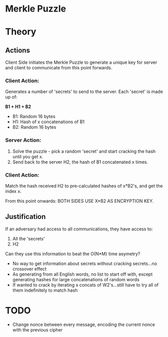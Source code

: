 # Merkle Puzzle

# Theory
## Actions
Client Side initiates the Merkle Puzzle to generate a unique key for server
and client to communicate from this point forwards.

### Client Action:
Generates a number of 'secrets' to send to the server. Each 'secret' is made
up of:

__B1 + H1 + B2__

-  B1: Random 16 bytes
-  H1: Hash of x concatenations of B1
-  B2: Random 16 bytes 

### Server Action:
1. Solve the puzzle - pick a random 'secret' and start cracking the hash until
you get x.
2. Send back to the server H2, the hash of B1 concatenated x times.

### Client Action:
Match the hash received H2 to pre-calculated hashes of x*B2's, and get the index x.

From this point onwards: BOTH SIDES USE X*B2 AS ENCRYPTION KEY.


## Justification
If an adversary had access to all communications, they have access to:
1. All the 'secrets'
2. H2

Can they use this information to beat the O(N*M) time asymetry? 
- No way to get information about secrets without cracking secrets...no crossover effect
- As generating from all English words, no list to start off with, except generating
  hashes for large concatenations of random words
- If wanted to crack by iterating x concats of W2's...still have to try all of them indefinitely to match hash

# TODO
-  Change nonce between every message, encoding the current nonce with the previous cipher
